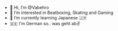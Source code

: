 - 👋 Hi, I’m @Vabehro
- 👀 I’m interested in Beatboxing, Skating and Gaming
- 🌱 I’m currently learning Japanese 🇯🇵
- 🇩🇪 I'm German so.. was geht ab✌️
